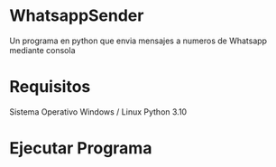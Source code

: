 # WhatsappSender
Un programa en python que envia mensajes a numeros de Whatsapp mediante consola

# Requisitos
Sistema Operativo Windows / Linux
Python 3.10
# Ejecutar Programa
